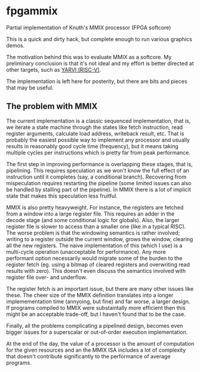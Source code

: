 fpgammix
========

Partial implementation of Knuth's MMIX processor (FPGA softcore)

This is a quick and dirty hack, but complete enough to run various
graphics demos.

The motivation behind this was to evaluate MMIX as a softcore.  My
preliminary conclusion is that it's not ideal and my effort is better
directed at other targets, such as
[YARVI (RISC-V)](https://github.com/tommythorn/yari).

The implementation is left here for posterity, but there are bits and
pieces that may be useful.

## The problem with MMIX

The current implementation is a classic sequenced implementation, that
is, we iterate a state machine through the states like fetch
instruction, read register arguments, calculate load address,
writeback result, etc.  That is probably the easiest possible way to
implement any processor and usually results in reasonably good cycle
time (frequency), but it means taking multiple cycles per instructions
which is pretty far from peak performance.

The first step in improving performance is overlapping these stages,
that is, pipelining.  This requires speculation as we won't know the
full effect of an instruction until it completes (say, a conditional
branch).  Recovering from mispeculation requires restarting the
pipeline (some limited issues can also be handled by stalling part of
the pipeline).  In MMIX there is a lot of implicit state that makes
this speculation less fruitful.

MMIX is also pretty heavyweight.  For instance, the registers are
fetched from a window into a large register file.  This requires an
adder in the decode stage (and some conditional logic for globals).
Also, the larger register file is slower to access than a smaller one
(like in a typical RISC).  The worse problem is that the windowing
semantics is rather involved; writing to a register outside the
current window, grows the window, clearing all the new registers.  The
naive implementation of this (which I use) is a multi-cycle operation
(unacceptable for performance).  Any more performant option
necessarily would migrate some of the burden to the register fetch
(eg. using a bitmap of cleared registers and overwriting read results
with zero).  This doesn't even discuss the semantics involved with
register file over- and underflow.

The register fetch is an important issue, but there are many other
issues like these.  The cheer size of the MMIX definition translates
into a longer implemementation time (annyoing, but fine) and far
worse, a larger design.  If programs compiled to MMIX were
substaintally more efficient then this might be an acceptable
trade-off, but I haven't found that to be the case.

Finally, all the problems complicating a pipelined design, becomes
even bigger issues for a superscalar or out-of-order execution
implementation.

At the end of the day, the value of a processor is the amount of
computation for the given resources and an the MMIX ISA includes a lot
of complexity that doesn't contribute significantly to the performance
of average programs.
